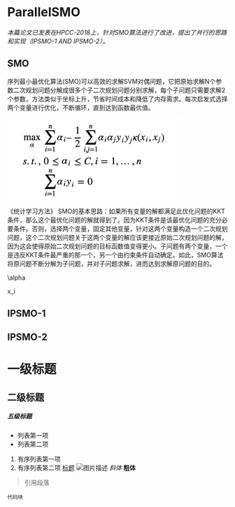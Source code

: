 # ParallelSMO

*本篇论文已发表在HPCC-2018上，针对SMO算法进行了改进，提出了并行的思路和实现（IPSMO-1 AND IPSMO-2）。*

## SMO
序列最小最优化算法(SMO)可以高效的求解SVM对偶问题，它把原始求解N个参数二次规划问题分解成很多个子二次规划问题分别求解，每个子问题只需要求解2个参数，方法类似于坐标上升，节省时间成本和降低了内存需求。每次启发式选择两个变量进行优化，不断循环，直到达到函数最优值。

<img src="https://github.com/michelleweii/ParallelSMO/blob/master/picture/svm%E5%AF%B9%E5%81%B6%E9%97%AE%E9%A2%98.png" width="400" alt="SVM对偶问题">

《统计学习方法》
SMO的基本思路：如果所有变量的解都满足此优化问题的KKT条件，那么这个最优化问题的解就得到了。因为KKT条件是该最优化问题的充分必要条件。否则，选择两个变量，固定其他变量，针对这两个变量构造一个二次规划问题，这个二次规划问题关于这两个变量的解应该更接近原始二次规划问题的解，因为这会使得原始二次规划问题的目标函数值变得更小。子问题有两个变量，一个是违反KKT条件最严重的那一个，另一个由约束条件自动确定。如此，SMO算法将原问题不断分解为子问题，并对子问题求解，进而达到求解原问题的目的。

\alpha

x_i

## IPSMO-1

## IPSMO-2


# 一级标题
## 二级标题
##### 五级标题
- 列表第一项
- 列表第二项
1. 有序列表第一项
2. 有序列表第二项
[标题](链接地址)
![图片描述](图片链接地址)
*斜体*
**粗体**
> 引用段落
```
代码块
```
